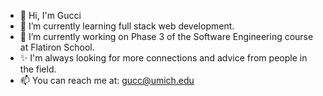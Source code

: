 - 👋 Hi, I'm Gucci 
- 🌱 I’m currently learning full stack web development.
- 🔭 I’m currently working on Phase 3 of the Software Engineering course at Flatiron School.
- ✨ I'm always looking for more connections and advice from people in the field.
- 📫 You can reach me at: gucc@umich.edu

<!--
**9ucc1/9ucc1** is a ✨ _special_ ✨ repository because its `README.md` (this file) appears on your GitHub profile.

Here are some ideas to get you started:

- 🔭 I’m currently working on ...
- 🌱 I’m currently learning ...
- 👯 I’m looking to collaborate on ...
- 🤔 I’m looking for help with ...
- 💬 Ask me about ...
- 📫 How to reach me: ...
- 😄 Pronouns: ...
- ⚡ Fun fact: ...
-->
